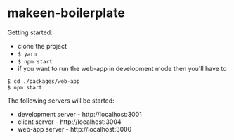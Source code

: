 makeen-boilerplate
=======

Getting started:
- clone the project
- `$ yarn`
- `$ npm start`
- if you want to run the web-app in development mode then you'll have to
```
$ cd ./packages/web-app
$ npm start
```

The following servers will be started:
- development server - http://localhost:3001
- client server - http://localhost:3004
- web-app server - http://localhost:3000
